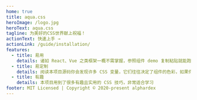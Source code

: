 ```yaml
---
home: true
title: aqua.css
heroImage: /logo.jpg
heroText: aqua.css
tagline: 为美好的CSS世界献上祝福！
actionText: 快速上手 →
actionLink: /guide/installation/
features:
  - title: 易用
    details: 诸如 React、Vue 之类框架一概不需掌握，参照组件 demo 复制粘贴就能跑出效果来
  - title: 易定制
    details: 阅读本项目源码你会发现许多 CSS 变量，它们往往决定了组件的色彩，如果你想“换肤”，只需用不同的颜色变量覆盖即可
  - title: 有趣
    details: 本项目用到了很多有趣且实用的 CSS 技巧，非常适合学习
footer: MIT Licensed | Copyright © 2020-present alphardex
---
```

